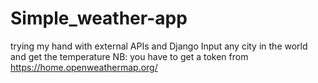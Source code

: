 # Simple_weather-app
trying my hand with external APIs and Django
Input any city in the world and get the temperature
NB: you have to get a token from https://home.openweathermap.org/
